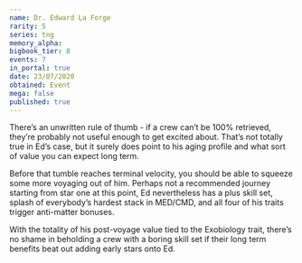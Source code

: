 ```yaml
---
name: Dr. Edward La Forge
rarity: 5
series: tng
memory_alpha:
bigbook_tier: 8
events: 7
in_portal: true
date: 23/07/2020
obtained: Event
mega: false
published: true
---
```


There’s an unwritten rule of thumb - if a crew can’t be 100% retrieved, they’re probably not useful enough to get excited about. That’s not totally true in Ed’s case, but it surely does point to his aging profile and what sort of value you can expect long term.

Before that tumble reaches terminal velocity, you should be able to squeeze some more voyaging out of him. Perhaps not a recommended journey starting from star one at this point, Ed nevertheless has a plus skill set, splash of everybody’s hardest stack in MED/CMD, and all four of his traits trigger anti-matter bonuses. 

With the totality of his post-voyage value tied to the Exobiology trait, there’s no shame in beholding a crew with a boring skill set if their long term benefits beat out adding early stars onto Ed.

